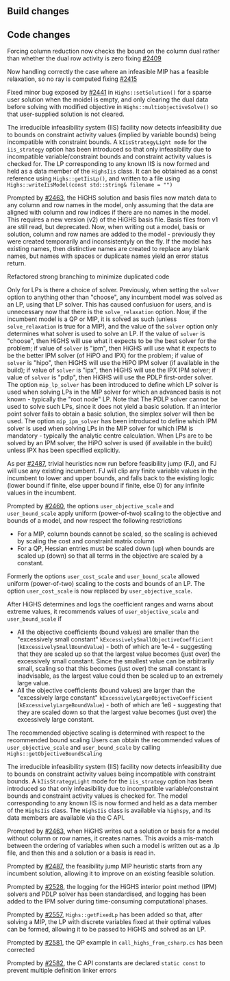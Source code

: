 ## Build changes

## Code changes

Forcing column reduction now checks the bound on the column dual rather than whether the dual row activity is zero fixing [#2409](https://github.com/ERGO-Code/HiGHS/issues/2409)

Now handling correctly the case where an infeasible MIP has a feasible relaxation, so no ray is computed fixing [#2415](https://github.com/ERGO-Code/HiGHS/issues/2415)

Fixed minor bug exposed by [#2441](https://github.com/ERGO-Code/HiGHS/issues/2441) in `Highs::setSolution()` for a sparse user solution when the moidel is empty, and only clearing the dual data before solving with modified objective in `Highs::multiobjectiveSolve()` so that user-supplied solution is not cleared.

The irreducible infeasibility system (IIS) facility now detects infeasibility due to bounds on constraint activity values (implied by variable bounds) being incompatible with constraint bounds. A `kIisStrategyLight mode` for the `iis_strategy` option has been introduced so that only infeasibility due to incompatible variable/constraint bounds and constraint activity values is checked for. The LP corresponding to any known IIS is now formed and held as a data member of the `HighsIis` class. It can be obtained as a const reference using `Highs::getIisLp()`, and written to a file using `Highs::writeIisModel(const std::string& filename = "")`

Prompted by [#2463](https://github.com/ERGO-Code/HiGHS/issues/2463), the HiGHS solution and basis files now match data to any column and row names in the model, only assuming that the data are aligned with column and row indices if there are no names in the model. This requires a new version (v2) of the HiGHS basis file. Basis files from v1 are still read, but deprecated. Now, when writing out a model, basis or solution, column and row names are added to the model - previously they were created temporarily and inconsistentyly on the fly. If the model has existing names, then distinctive names are created to replace any blank names, but names with spaces or duplicate names yield an error status return.

Refactored strong branching to minimize duplicated code

Only for LPs is there a choice of solver. Previously, when setting the `solver` option to anything other than "choose", any incumbent model was solved as an LP, using that LP solver. This has caused confusiuon for users, and is unnecessary now that there is the `solve_relaxation` option. Now, if the incumbent model is a QP or MIP, it is solved as such (unless `solve_relaxation` is true for a MIP), and the value of the `solver` option only determines what solver is used to solve an LP. If the value of `solver` is "choose", then HiGHS will use what it expects to be the best solver for the problem; if value of `solver` is "ipm", then HiGHS will use what it expects to be the better IPM solver (of HiPO and IPX) for the problem; if value of `solver` is "hipo", then HiGHS will use the HiPO IPM solver (if available in the build); if value of `solver` is "ipx", then HiGHS will use the IPX IPM solver; if value of `solver` is "pdlp", then HiGHS will use the PDLP first-order solver. The option `mip_lp_solver` has been introduced to define which LP solver is used when solving LPs in the MIP solver for which an advanced basis is not known - typically the "root node" LP. Note that The PDLP solver cannot be used to solve such LPs, since it does not yield a basic solution. If an interior point solver fails to obtain a basic solution, the simplex solver will then be used. The option `mip_ipm_solver` has been introduced to define which IPM solver is used when solving LPs in the MIP solver for which IPM is mandatory - typically the analytic centre calculation. When LPs are to be solved by an IPM solver, the HiPO solver is used (if available in the build) unless IPX has been specified explicitly. 

As per [#2487](https://github.com/ERGO-Code/HiGHS/issues/2487), trivial heuristics now run before feasibility jump (FJ), and FJ will use any existing incumbent. FJ will clip any finite variable values in the incumbent to lower and upper bounds, and falls back to the existing logic (lower bound if finite, else upper bound if finite, else 0) for any infinite values in the incumbent.

Prompted by [#2460](https://github.com/ERGO-Code/HiGHS/issues/2460), the options `user_objective_scale` and `user_bound_scale` apply uniform (power-of-two) scaling to the objective and bounds of a model, and now respect the following restrictions
- For a MIP, column bounds cannot be scaled, so the scaling is achieved by scaling the cost and constraint matrix column
- For a QP, Hessian entries must be scaled down (up) when bounds are scaled up (down) so that all terms in the objective are scaled by a constant.

Formerly the options `user_cost_scale` and `user_bound_scale` allowed uniform (power-of-two) scaling to the costs and bounds of an LP. The option `user_cost_scale` is now replaced by `user_objective_scale`.

After HiGHS determines and logs the coefficient ranges and warns about extreme values, it recommends values of `user_objective_scale` and `user_bound_scale` if
- All the objective coefficients (bound values) are smaller than the "excessively small constant" `kExcessivelySmallObjectiveCoefficient` (`kExcessivelySmallBoundValue`) - both of which are 1e-4 - suggesting that they are scaled up so that the largest value becomes (just over) the excessively small constant. Since the smallest value can be arbitrarily small, scaling so that this becomes (just over) the small constant is inadvisable, as the largest value could then be scaled up to an extremely large value.
- All the objective coefficients (bound values) are larger than the "excessively large constant" `kExcessivelyLargeObjectiveCoefficient` (`kExcessivelyLargeBoundValue`) - both of which are 1e6 - suggesting that they are scaled down so that the largest value becomes (just over) the excessively large constant.

The recommended objective scaling is determined with respect to the recommended bound scaling
Users can obtain the recommended values of `user_objective_scale` and `user_bound_scale` by calling `Highs::getObjectiveBoundScaling`

The irreducible infeasibility system (IIS) facility now detects infeasibility due to bounds on constraint activity values being incompatible with constraint bounds. A `kIisStrategyLight` mode for the `iis_strategy` option has been introduced so that only infeasibility due to incompatible variable/constraint bounds and constraint activity values is checked for. The model corresponding to any known IIS is now formed and held as a data member of the `HighsIis` class. The `HighsIis` class is available via `highspy`, and its data members are available via the C API.

Prompted by [#2463](https://github.com/ERGO-Code/HiGHS/issues/2463), when HiGHS writes out a solution or basis for a model without column or row names, it creates names. This avoids a mis-match between the ordering of variables when such a model is written out as a .lp file, and then this and a solution or a basis is read in.

Prompted by [#2487](https://github.com/ERGO-Code/HiGHS/issues/2487), the feasibility jump MIP heuristic starts from any incumbent solution, allowing it to improve on an existing feasible solution.

Prompted by [#2528](https://github.com/ERGO-Code/HiGHS/issues/2528), the logging for the HiGHS interior point method (IPM) solvers and PDLP solver has been standardised, and logging has been added to the IPM solver during time-consuming computational phases.

Prompted by [#2557](https://github.com/ERGO-Code/HiGHS/issues/2557), `Highs::getFixedLp` has been added so that, after solving a MIP, the LP with discrete variables fixed at their optimal values can be formed, allowing it to be passed to HiGHS and solved as an LP. 

Prompted by [#2581](https://github.com/ERGO-Code/HiGHS/issues/2581), the QP example in `call_highs_from_csharp.cs` has been corrected

Prompted by [#2582](https://github.com/ERGO-Code/HiGHS/issues/2582), the C API constants are declared `static const` to prevent multiple definition linker errors


